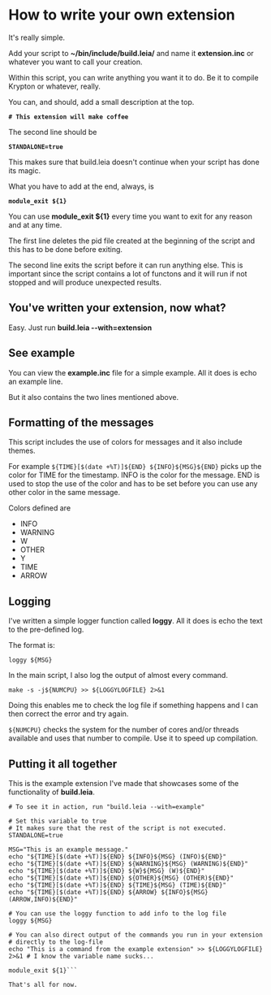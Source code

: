 # How to write your own extension

It's really simple.

Add your script to **~/bin/include/build.leia/** and name it **extension.inc** or whatever you want to call your creation.

Within this script, you can write anything you want it to do. Be it to compile Krypton or whatever, really.

You can, and should, add a small description at the top.

**`# This extension will make coffee`**

The second line should be

**`STANDALONE=true`**

This makes sure that build.leia doesn't continue when your script has done its magic.

What you have to add at the end, always, is

**`module_exit ${1}`**

You can use **module_exit ${1}** every time you want to exit for any reason and at any time.

The first line deletes the pid file created at the beginning of the script and this has to be done before exiting.

The second line exits the script before it can run anything else. This is important since the script contains a lot of functons and it will run if not stopped and will produce unexpected results.

## You've written your extension, now what?

Easy. Just run **build.leia --with=extension**

## See example

You can view the **example.inc** file for a simple example. All it does is echo an example line.

But it also contains the two lines mentioned above.

## Formatting of the messages

This script includes the use of colors for messages and it also include themes.

For example `${TIME}[$(date +%T)]${END} ${INFO}${MSG}${END}` picks up the color for TIME for the timestamp. INFO is the color for the message. END is used to stop the use of the color and has to be set before you can use any other color in the same message.

Colors defined are
* INFO
* WARNING
* W
* OTHER
* Y
* TIME
* ARROW

## Logging

I've written a simple logger function called **loggy**. All it does is echo the text to the pre-defined log.

The format is:

`loggy ${MSG}`

In the main script, I also log the output of almost every command.

`make -s -j${NUMCPU} >> ${LOGGYLOGFILE} 2>&1`

Doing this enables me to check the log file if something happens and I can then correct the error and try again.

`${NUMCPU}` checks the system for the number of cores and/or threads available and uses that number to compile. Use it to speed up compilation.

## Putting it all together

This is the example extension I've made that showcases some of the functionality of **build.leia**.

```# Example script extension
# To see it in action, run "build.leia --with=example"

# Set this variable to true
# It makes sure that the rest of the script is not executed.
STANDALONE=true

MSG="This is an example message."
echo "${TIME}[$(date +%T)]${END} ${INFO}${MSG} (INFO)${END}"
echo "${TIME}[$(date +%T)]${END} ${WARNING}${MSG} (WARNING)${END}"
echo "${TIME}[$(date +%T)]${END} ${W}${MSG} (W)${END}"
echo "${TIME}[$(date +%T)]${END} ${OTHER}${MSG} (OTHER)${END}"
echo "${TIME}[$(date +%T)]${END} ${TIME}${MSG} (TIME)${END}"
echo "${TIME}[$(date +%T)]${END} ${ARROW} ${INFO}${MSG} (ARROW,INFO)${END}"

# You can use the loggy function to add info to the log file
loggy ${MSG}

# You can also direct output of the commands you run in your extension
# directly to the log-file
echo "This is a command from the example extension" >> ${LOGGYLOGFILE} 2>&1 # I know the variable name sucks...

module_exit ${1}```

That's all for now.
